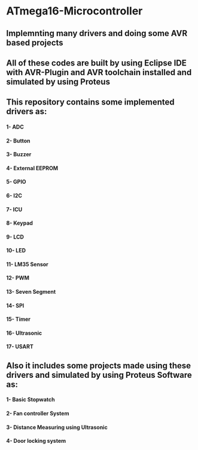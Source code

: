 # ATmega16-Microcontroller
## Implemnting many drivers and doing some AVR based projects
## All of these codes are built by using Eclipse IDE with AVR-Plugin and AVR toolchain installed and simulated by using Proteus
## This repository contains some implemented drivers as:
#### 1- ADC
#### 2- Button
#### 3- Buzzer
#### 4- External EEPROM
#### 5- GPIO
#### 6- I2C
#### 7- ICU
#### 8- Keypad
#### 9- LCD
#### 10- LED
#### 11- LM35 Sensor
#### 12- PWM
#### 13- Seven Segment
#### 14- SPI
#### 15- Timer
#### 16- Ultrasonic
#### 17- USART
## Also it includes some projects made using these drivers and simulated by using Proteus Software as:
#### 1- Basic Stopwatch
#### 2- Fan controller System
#### 3- Distance Measuring using Ultrasonic
#### 4- Door locking system
